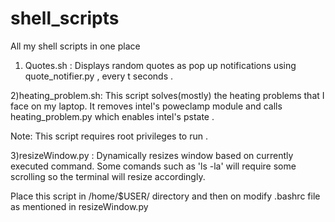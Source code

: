 # shell_scripts
All my shell scripts in one place 

1) Quotes.sh : Displays random quotes as pop up notifications using quote_notifier.py , every t seconds . 


2)heating_problem.sh: This script solves(mostly) the heating problems that I face on my laptop. It removes intel's poweclamp module and calls heating_problem.py which enables intel's pstate .

Note: This script requires root privileges to run .


3)resizeWindow.py : Dynamically resizes window based on currently executed command. Some comands such as 'ls -la' will require some scrolling so the terminal will resize accordingly.

Place this script in /home/$USER/ directory and then on modify .bashrc file as mentioned in resizeWindow.py





